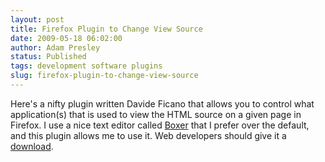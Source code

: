 ```yaml
---
layout: post
title: Firefox Plugin to Change View Source
date: 2009-05-18 06:02:00
author: Adam Presley
status: Published
tags: development software plugins
slug: firefox-plugin-to-change-view-source
---
```

Here's a nifty plugin written Davide Ficano that allows you to control
what application(s) that is used to view the HTML source on a given page
in Firefox. I use a nice text editor called [Boxer](http://www.boxersoftware.com/) that I prefer over
the default, and this plugin allows me to use it. Web developers should
give it a [download](https://addons.mozilla.org/en-US/firefox/addon/394).
